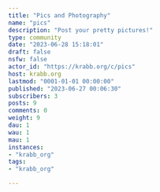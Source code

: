 ```yaml
---
title: "Pics and Photography" 
name: "pics"
description: "Post your pretty pictures!"
type: community
date: "2023-06-28 15:18:01"
draft: false
nsfw: false
actor_id: "https://krabb.org/c/pics"
host: krabb.org
lastmod: "0001-01-01 00:00:00"
published: "2023-06-27 00:06:30"
subscribers: 3
posts: 9
comments: 0
weight: 9
dau: 1
wau: 1
mau: 1
instances:
- "krabb_org"
tags: 
- "krabb_org"

---
```

